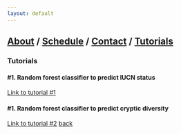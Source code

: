 ```yaml
---
layout: default
---
```

## [About](index.md) / [Schedule](./Schedule.html) / [Contact](./Contact.html) / [Tutorials](./Tutorials.html)

### Tutorials

#### #1. Random forest classifier to predict IUCN status
[Link to tutorial #1](https://predictivephylogeography-ssb2018.github.io/Random_Forest.html)

#### #1. Random forest classifier to predict cryptic diversity
[Link to tutorial #2](https://predictivephylogeography-ssb2018.github.io/PNWPhylogeo05212018.html)
[back](./)
